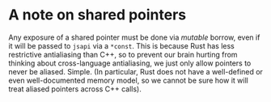 # A note on shared pointers

Any exposure of a shared pointer must be done via *mutable* borrow,
even if it will be passed to `jsapi` via a `*const`. This is because
Rust has less restrictive antialiasing than C++, so to prevent our brain
hurting from thinking about cross-language antialiasing, we just only allow
pointers to never be aliased. Simple. (In particular, Rust does not have a well-defined or even well-documented
memory model, so we cannot be sure how it will treat aliased pointers across C++ calls).
